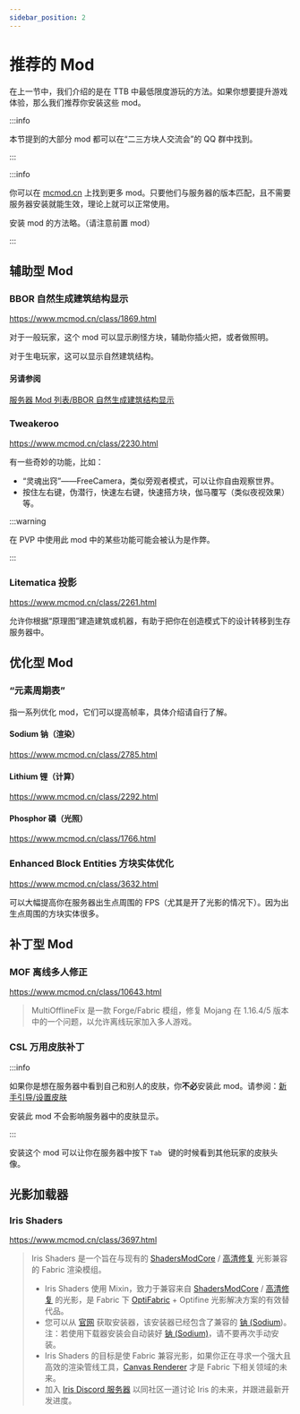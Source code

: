 ```yaml
---
sidebar_position: 2
---
```


# 推荐的 Mod

在上一节中，我们介绍的是在 TTB 中最低限度游玩的方法。如果你想要提升游戏体验，那么我们推荐你安装这些 mod。

:::info

本节提到的大部分 mod 都可以在“二三方块人交流会”的 QQ 群中找到。

:::

:::info

你可以在 [mcmod.cn](https://www.mcmod.cn/) 上找到更多 mod。只要他们与服务器的版本匹配，且不需要服务器安装就能生效，理论上就可以正常使用。

安装 mod 的方法略。（请注意前置 mod）

:::

## 辅助型 Mod

### BBOR 自然生成建筑结构显示

https://www.mcmod.cn/class/1869.html

对于一般玩家，这个 mod 可以显示刷怪方块，辅助你插火把，或者做照明。

对于生电玩家，这可以显示自然建筑结构。

#### 另请参阅

[服务器 Mod 列表/BBOR 自然生成建筑结构显示](https://masterlazy.github.io/TwoThreeBlocks-Wiki/docs/mods/bbor)

### Tweakeroo

https://www.mcmod.cn/class/2230.html

有一些奇妙的功能，比如：

- “灵魂出窍”——FreeCamera，类似旁观者模式，可以让你自由观察世界。
- 按住左右键，伪潜行，快速左右键，快速搭方块，伽马覆写（类似夜视效果）等。

:::warning

在 PVP 中使用此 mod 中的某些功能可能会被认为是作弊。

:::

### Litematica 投影

https://www.mcmod.cn/class/2261.html

允许你根据“原理图”建造建筑或机器，有助于把你在创造模式下的设计转移到生存服务器中。

## 优化型 Mod

### “元素周期表”

指一系列优化 mod，它们可以提高帧率，具体介绍请自行了解。

#### Sodium 钠（渲染）

https://www.mcmod.cn/class/2785.html

#### Lithium 锂（计算）

https://www.mcmod.cn/class/2292.html

#### Phosphor 磷（光照）

https://www.mcmod.cn/class/1766.html

### Enhanced Block Entities 方块实体优化

https://www.mcmod.cn/class/3632.html

可以大幅提高你在服务器出生点周围的 FPS（尤其是开了光影的情况下）。因为出生点周围的方块实体很多。

## 补丁型 Mod

### MOF 离线多人修正

https://www.mcmod.cn/class/10643.html

> MultiOfflineFix 是一款 Forge/Fabric 模组，修复 Mojang 在 1.16.4/5 版本中的一个问题，以允许离线玩家加入多人游戏。

### CSL 万用皮肤补丁

:::info

如果你是想在服务器中看到自己和别人的皮肤，你**不必**安装此 mod。请参阅：[新手引导/设置皮肤](https://masterlazy.github.io/TwoThreeBlocks-Wiki/docs/intro/skin)

安装此 mod 不会影响服务器中的皮肤显示。

:::

安装这个 mod 可以让你在服务器中按下 `Tab ` 键的时候看到其他玩家的皮肤头像。

## 光影加载器

### Iris Shaders

https://www.mcmod.cn/class/3697.html

> Iris Shaders 是一个旨在与现有的 [ShadersModCore](https://www.mcmod.cn/class/2321.html) / [高清修复](https://www.mcmod.cn/class/36.html) 光影兼容的 Fabric 渲染模组。
>
> - Iris Shaders 使用 Mixin，致力于兼容来自 [ShadersModCore](https://www.mcmod.cn/class/2321.html) / [高清修复](https://www.mcmod.cn/class/36.html) 的光影，是 Fabric 下 [OptiFabric](https://www.mcmod.cn/class/1703.html) + Optifine 光影解决方案的有效替代品。
> - 您可以从 [官网](javascript:void(0);) 获取安装器，该安装器已经包含了兼容的 [钠 (Sodium](https://www.mcmod.cn/class/2785.html))。注：若使用下载器安装会自动装好 [钠 (Sodium)](https://www.mcmod.cn/class/2785.html)，请不要再次手动安装。
> - Iris Shaders 的目标是使 Fabric 兼容光影，如果你正在寻求一个强大且高效的渲染管线工具，[Canvas Renderer](https://www.mcmod.cn/class/2862.html) 才是 Fabric 下相关领域的未来。
> - 加入 [Iris Discord 服务器](javascript:void(0);) 以同社区一道讨论 Iris 的未来，并跟进最新开发进度。